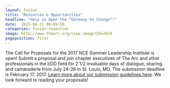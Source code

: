 ```yaml
---
layout: fusion
title: "Resources & Opportunities"
headline: "Help us Open the “Gateway to Change”!"
date:  2015-08-21 09:09:59
categories: fusion-resources
image: http://www.thearc.org/view.image?Id=2654
pageposition: first
---
```

<p>The Call for Proposals for the 2017 NCE Summer Leadership Institute is open! Submit a proposal and join chapter executives of The Arc and other professionals in the I/DD field for 2 1/2 invaluable days of dialogue, sharing and camaraderie from July 24-26 in St. Louis, MO. The submission deadline is February 17, 2017. <a href="https://www.thearc.org/page.redir?target=http%3a%2f%2fnce-sli.org%2fspeakers-2%2f&srcid=41649&srctid=1&erid=8864649&trid=18c861ff-4a10-4521-a24e-94ca8704cff4">Learn more about our submission guidelines here</a>. We look forward to reading your proposals!</p>